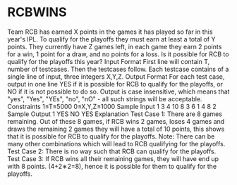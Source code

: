 # RCBWINS
Team RCB has earned X points in the games it has played so far in this year's IPL. To qualify for the playoffs they must earn at least a total of Y points. They currently have Z games left, in each game they earn 2 points for a win, 1 point for a draw, and no points for a loss.  Is it possible for RCB to qualify for the playoffs this year?  Input Format First line will contain T, number of testcases. Then the testcases follow. Each testcase contains of a single line of input, three integers X,Y,Z. Output Format For each test case, output in one line YES if it is possible for RCB to qualify for the playoffs, or NO if it is not possible to do so.  Output is case insensitive, which means that "yes", "Yes", "YEs", "no", "nO" - all such strings will be acceptable.  Constraints 1≤T≤5000 0≤X,Y,Z≤1000 Sample Input 1  3 4 10 8 3 6 1  4 8 2  Sample Output 1  YES NO YES Explanation Test Case 1: There are 8 games remaining. Out of these 8 games, if RCB wins 2 games, loses 4 games and draws the remaining 2 games they will have a total of 10 points, this shows that it is possible for RCB to qualify for the playoffs.  Note: There can be many other combinations which will lead to RCB qualifying for the playoffs.  Test Case 2: There is no way such that RCB can qualify for the playoffs.  Test Case 3: If RCB wins all their remaining games, they will have end up with 8 points. (4+2∗2=8), hence it is possible for them to qualify for the playoffs.
